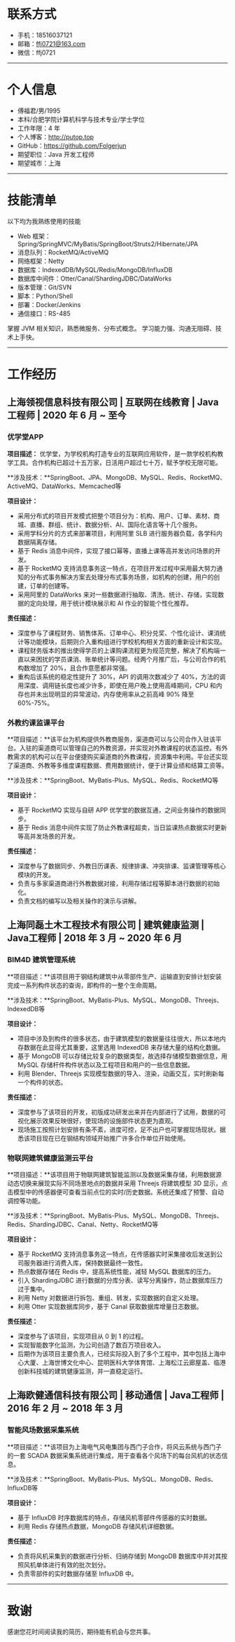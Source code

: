 # 联系方式
- 手机：18516037121
- 邮箱：ffj0721@163.com
- 微信：ffj0721

---

# 个人信息
- 傅福君/男/1995
- 本科/合肥学院计算机科学与技术专业/学士学位
- 工作年限：4 年
- 个人博客：http://putop.top
- GitHub：https://github.com/Folgerjun
- 期望职位：Java 开发工程师
- 期望城市：上海

---

# 技能清单
以下均为我熟练使用的技能

- Web 框架：Spring/SpringMVC/MyBatis/SpringBoot/Struts2/Hibernate/JPA
- 消息队列：RocketMQ/ActiveMQ
- 网络框架：Netty
- 数据库：IndexedDB/MySQL/Redis/MongoDB/InfluxDB
- 数据库中间件：Otter/Canal/ShardingJDBC/DataWorks
- 版本管理：Git/SVN
- 脚本：Python/Shell
- 部署：Docker/Jenkins
- 通信接口：RS-485

掌握 JVM 相关知识，熟悉微服务、分布式概念。 学习能力强、沟通无阻碍、技术上手快。

---

# 工作经历

## 上海领视信息科技有限公司 | 互联网在线教育 | Java工程师 | 2020 年 6 月 ~ 至今
### 优学堂APP
**项目描述：** 优学堂，为学校机构打造专业的互联网应用软件，是一款学校机构教学工具。合作机构已超过十五万家，日活用户超过七十万，赋予学校无限可能。<br>

**涉及技术：**SpringBoot、JPA、MongoDB、MySQL、Redis、RocketMQ、ActiveMQ、DataWorks、Memcached等

**项目设计：**

- 采用分布式的项目开发模式把整个项目分为：机构、用户、订单、素材、商城、直播、群组、统计、数据分析、AI、国际化语言等十几个服务。
- 采用学科分片的方式来部署项目，利用阿里 SLB 进行服务器负载，各学科内数据隔离存储。
- 基于 Redis 消息中间件，实现了接口幂等，直播上课等高并发访问场景的开发。
- 基于 RocketMQ 支持消息事务这一特点，在项目开发过程中采用最大努力通知的分布式事务解决方案去处理分布式事务场景，如机构的创建，用户的创建，订单的创建等。
- 采用阿里的 DataWorks 来对一些数据进行抽取、清洗、统计、存储，实现数据的定向处理，用于统计模块展示和 AI 作业的智能个性化推荐。

**责任描述：**

- 深度参与了课程财务、销售体系、订单中心、积分兑奖、个性化设计、课消统计等功能模块，后期则介入重构组进行学校机构相关方面的重新设计和实现。
- 课程财务版本的推出使得学员的上课购课流程更为规范完整，解决了机构端一直以来困扰的学员课消、账单统计等问题。经两个月推广后，与公司合作的机构数增加了 20%，且合作意愿都非常强。
- 重构后该系统的稳定性提升了 30%，API 的调用次数减少了 40%，方法的调用深度、调用链长度也减少许多，即使在用户晚上使用高峰期间，CPU 和内存也并未出现明显的异常波动，内存使用率从之前高峰 90% 降至 60%-75%。

### 外教约课监课平台
**项目描述：**该平台为机构提供外教商服务，渠道商可以与公司合作入驻该平台。入驻的渠道商可以管理自己的外教资源，并实现对外教课程的状态监控。有外教需求的机构可以在平台便捷购买渠道商的外教课程，资源集中利用。平台还实现了渠道商、外教等多维度课程数据、费用数据统计，便于计算业绩和结算工资等。<br>

**涉及技术：**SpringBoot、MyBatis-Plus、MySQL、Redis、RocketMQ等

**项目设计：**

- 基于 RocketMQ 实现与自研 APP 优学堂的数据互通，之间业务操作的数据同步。
- 基于 Redis 消息中间件实现了防止外教课程超卖，当日监课热点数据实时更新等高并发场景的开发。

**责任描述：**

- 深度参与了数据同步、外教日历课表、规律排课、冲突排课、监课管理等核心模块的开发。
- 负责与多家渠道商进行外教数据对接，利用存储过程等脚本进行数据的初始化。
- 负责文档的编写以及相关操作的演示与讲解。

## 上海同磊土木工程技术有限公司 | 建筑健康监测 | Java工程师 | 2018 年 3 月 ~ 2020 年 6 月
### BIM4D 建筑管理系统
**项目描述：**该项目用于钢结构建筑中从零部件生产、运输直到安排计划安装完成一系列构件状态的查询，即构件的一整个生命周期。

**涉及技术：**SpringBoot、MyBatis-Plus、MySQL、MongoDB、Threejs、IndexedDB等

**项目设计：**

- 项目中涉及到构件的很多状态，由于建筑模型的数据量往往很大，所以本地内存数据在此显得尤其重要，这里选用 IndexedDB 来存储大量的结构化数据。
- 基于 MongoDB 可以存储比较复杂的数据类型，故选择存储模型数据信息，用 MySQL 存储杆件构件状态以及工程项目和用户的一些信息数据。
- 利用 Blender、Threejs 实现模型数据的导入、渲染，动画交互，实时刷新每一个构件的状态。

**责任描述：**

- 深度参与了该项目的开发，初版成功研发出来并在内部进行了试用，数据的可视化展示效果反映很好，使现场的设施部件状态更为直观。
- 现场施工按照计划安排有条不紊，进度可控，足不出户也可掌握现场现状。据悉该项目现在已在钢结构领域开始推广许多合作单位开始使用。

### 物联网建筑健康监测云平台
**项目描述：**该项目用于物联网建筑智能监测以及数据采集存储，利用数据源动态切换来展现实际不同场景地点的数据并采用 Threejs 将建筑模型 3D 显示，点击模型中的传感器便可查看当前点位的实时/历史数据。系统还集成了预警、自动调控等功能。

**涉及技术：**SpringBoot、MyBatis-Plus、MySQL、MongoDB、Threejs、Redis、ShardingJDBC、Canal、Netty、RocketMQ等

**项目设计：**

- 基于 RocketMQ 支持消息事务这一特点，在传感器实时采集接收后发送到公司服务器进行消费入库，保持数据最终一致性。
- 热点数据存储在 Redis 中，提高系统性能，减轻 MySQL 数据库的压力。
- 引入 ShardingJDBC 进行数据的分库分表、读写分离操作，防止数据库压力过于集中。
- 利用 Netty 对数据进行拆包、重组、转发，实现数据的自定义处理。
- 利用 Otter 实现数据库同步，基于 Canal 获取数据库增量日志数据。

**责任描述：**

- 深度参与了该项目，实现项目从 0 到 1 的过程。
- 实现智能数字化监测，为公司创造了数百万项目收入。
- 后期作为该项目主要负责人，已经实际投入到了多个工程中，其中包括上海中心大厦、上海世博文化中心、昆明医科大学体育馆、上海松江云廊屋盖、临港创新科技城的建筑健康监测，并一直稳定运行。

## 上海欧健通信科技有限公司 | 移动通信 | Java工程师 | 2016 年 2 月 ~ 2018 年 3 月
### 智能风场数据采集系统
**项目描述：**该项目为上海电气风电集团与西门子合作，将风云系统与西门子的一套 SCADA 数据采集系统进行集成，用于查看各个风场下的每台风机的状态信息。

**涉及技术：**SpringBoot、MyBatis-Plus、MySQL、MongoDB、Redis、InfluxDB等

**项目设计：**

- 基于 InfluxDB 时序数据库的特点，存储风机零部件传感器的实时数据。
- 利用 Redis 存储热点数据，MongoDB 存储风机详细数据。

**责任描述：**

- 负责将风机采集到的数据进行分析、归纳存储到 MongoDB 数据库中并对其按照风机单体进行有效的批次划分。
- 负责零部件的实时数据存储至 InfluxDB 中。

---

# 致谢
感谢您花时间阅读我的简历，期待能有机会与您共事。
